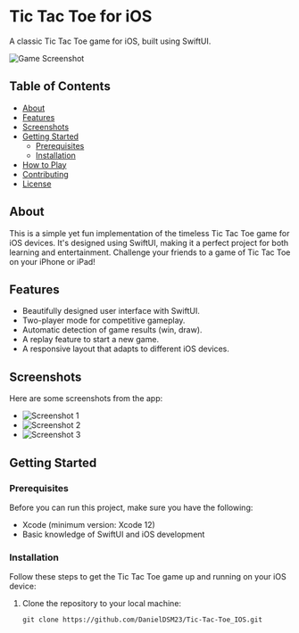 # Tic Tac Toe for iOS

A classic Tic Tac Toe game for iOS, built using SwiftUI.

![Game Screenshot](https://i.ibb.co/TYf0GLZ/ttt1.png)

## Table of Contents

- [About](#about)
- [Features](#features)
- [Screenshots](#screenshots)
- [Getting Started](#getting-started)
  - [Prerequisites](#prerequisites)
  - [Installation](#installation)
- [How to Play](#how-to-play)
- [Contributing](#contributing)
- [License](#license)

## About

This is a simple yet fun implementation of the timeless Tic Tac Toe game for iOS devices. It's designed using SwiftUI, making it a perfect project for both learning and entertainment. Challenge your friends to a game of Tic Tac Toe on your iPhone or iPad!

## Features

- Beautifully designed user interface with SwiftUI.
- Two-player mode for competitive gameplay.
- Automatic detection of game results (win, draw).
- A replay feature to start a new game.
- A responsive layout that adapts to different iOS devices.

## Screenshots

Here are some screenshots from the app:

- ![Screenshot 1](https://i.ibb.co/6sHs1mm/ttt2.png)
- ![Screenshot 2](https://i.ibb.co/YjQLPRr/ttt3.png)
- ![Screenshot 3](https://i.ibb.co/WgTsrsB/ttt4.png)

## Getting Started

### Prerequisites

Before you can run this project, make sure you have the following:

- Xcode (minimum version: Xcode 12)
- Basic knowledge of SwiftUI and iOS development

### Installation

Follow these steps to get the Tic Tac Toe game up and running on your iOS device:

1. Clone the repository to your local machine:

   ```shell
   git clone https://github.com/DanielDSM23/Tic-Tac-Toe_IOS.git
